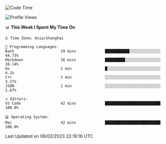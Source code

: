 <!--START_SECTION:waka-->
![Code Time](http://img.shields.io/badge/Code%20Time-455%20hrs%209%20mins-blue)

![Profile Views](http://img.shields.io/badge/Profile%20Views-0-blue)

📊 **This Week I Spent My Time On** 

```text
⌚︎ Time Zone: Asia/Shanghai

💬 Programming Languages: 
Bash                     19 mins             ███████████░░░░░░░░░░░░░░   44.73% 
Markdown                 16 mins             █████████░░░░░░░░░░░░░░░░   38.14% 
Go                       1 min               █░░░░░░░░░░░░░░░░░░░░░░░░   4.1% 
C++                      1 min               ░░░░░░░░░░░░░░░░░░░░░░░░░   3.27% 
JSON                     1 min               ░░░░░░░░░░░░░░░░░░░░░░░░░   2.67%

🔥 Editors: 
VS Code                  42 mins             █████████████████████████   100.0%

💻 Operating System: 
Mac                      42 mins             █████████████████████████   100.0%

```


 Last Updated on 06/02/2023 22:19:16 UTC
<!--END_SECTION:waka-->